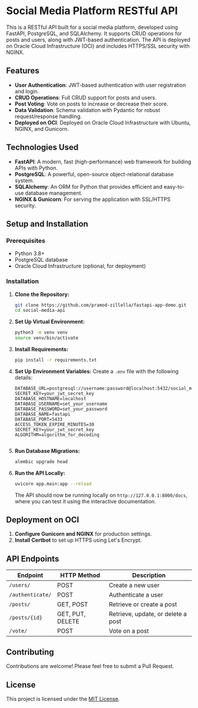 # Social Media Platform RESTful API

This is a RESTful API built for a social media platform, developed using FastAPI, PostgreSQL, and SQLAlchemy. It supports CRUD operations for posts and users, along with JWT-based authentication. The API is deployed on Oracle Cloud Infrastructure (OCI) and includes HTTPS/SSL security with NGINX.

## Features

- **User Authentication**: JWT-based authentication with user registration and login.
- **CRUD Operations**: Full CRUD support for posts and users.
- **Post Voting**: Vote on posts to increase or decrease their score.
- **Data Validation**: Schema validation with Pydantic for robust request/response handling.
- **Deployed on OCI**: Deployed on Oracle Cloud Infrastructure with Ubuntu, NGINX, and Gunicorn.

## Technologies Used

- **FastAPI**: A modern, fast (high-performance) web framework for building APIs with Python.
- **PostgreSQL**: A powerful, open-source object-relational database system.
- **SQLAlchemy**: An ORM for Python that provides efficient and easy-to-use database management.
- **NGINX & Gunicorn**: For serving the application with SSL/HTTPS security.

## Setup and Installation

### Prerequisites

- Python 3.8+
- PostgreSQL database
- Oracle Cloud Infrastructure (optional, for deployment)

### Installation

1. **Clone the Repository:**

   ```bash
   git clone https://github.com/pramod-zillella/fastapi-app-demo.git
   cd social-media-api
   ```

2. **Set Up Virtual Environment:**

   ```bash
   python3 -m venv venv
   source venv/bin/activate
   ```

3. **Install Requirements:**

   ```bash
   pip install -r requirements.txt
   ```

4. **Set Up Environment Variables:**
   Create a `.env` file with the following details:

   ```plaintext
   DATABASE_URL=postgresql://username:password@localhost:5432/social_media_db
   SECRET_KEY=your_jwt_secret_key
   DATABASE_HOSTNAME=localhost
   DATABASE_USERNAME=set_your_username
   DATABASE_PASSWORD=set_your_password
   DATABASE_NAME=fastapi
   DATABASE_PORT=5433
   ACCESS_TOKEN_EXPIRE_MINUTES=30
   SECRET_KEY=your_jwt_secret_key
   ALGORITHM=algorithm_for_decoding
    
   ```

5. **Run Database Migrations:**

   ```bash
   alembic upgrade head
   ```

6. **Run the API Locally:**

   ```bash
   uvicorn app.main:app --reload
   ```

   The API should now be running locally on `http://127.0.0.1:8000/docs`, where you can test it using the interactive documentation.

## Deployment on OCI

1. **Configure Gunicorn and NGINX** for production settings.
2. **Install Certbot** to set up HTTPS using Let's Encrypt.

## API Endpoints

| Endpoint     | HTTP Method | Description                      |
|--------------|-------------|----------------------------------|
| `/users/`    | POST        | Create a new user                |
| `/authenticate/`    | POST        | Authenticate a user              |
| `/posts/`    | GET, POST   | Retrieve or create a post        |
| `/posts/{id}`| GET, PUT, DELETE | Retrieve, update, or delete a post |
| `/vote/`     | POST        | Vote on a post                   |

## Contributing

Contributions are welcome! Please feel free to submit a Pull Request.

## License

This project is licensed under the [MIT License](LICENSE).
